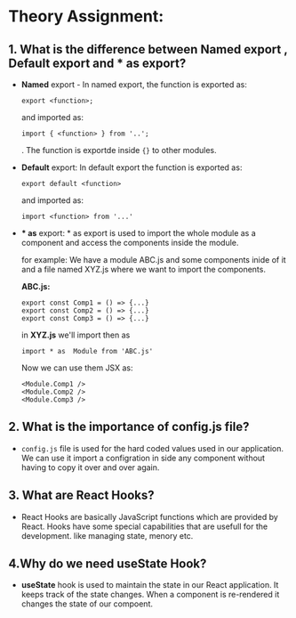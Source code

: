 # Theory Assignment:

## 1. What is the difference between **Named** export , **Default** export and **\* as** export?
- **Named** export - In named export, the function is exported as: 
    ```
    export <function>;
    ``` 
    and imported as:
    ```
    import { <function> } from '..';
    ```
    . The function is exportde inside `{}` to other modules.

- **Default** export: In default export the function is exported as:
    ```
    export default <function>
    ```
    and imported as:
    ```
    import <function> from '...'
    ```
- **\* as** export: * as export is used to import the whole module as a component and access the components inside the module.

    for example: We have a module ABC.js and some components inide of it and a file named XYZ.js where we want to import the components.

    **ABC.js:**
    ```
    export const Comp1 = () => {...}
    export const Comp2 = () => {...}
    export const Comp3 = () => {...}
    ```
    in **XYZ.js** we'll import then as
    ```
    import * as  Module from 'ABC.js'
    ```
    Now we can use them JSX as:
    ```
    <Module.Comp1 />
    <Module.Comp2 />
    <Module.Comp3 />
    ```
    
## 2. What is the importance of **config.js** file?
- `config.js` file is used for the hard coded values used in our application. We can use it import a configration in side any component without having to copy it over and over again.

## 3. What are React Hooks?
- React Hooks are basically JavaScript functions which are provided by React. Hooks have some special capabilities that are usefull for the development. like managing state, menory etc.

## 4.Why do we need **useState** Hook?
- **useState** hook is used to maintain the state in our React application. It keeps track of the state changes. When a component is re-rendered it changes the state of our compoent.


